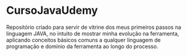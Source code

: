 # CursoJavaUdemy
Repositório criado para servir de vitrine dos meus primeiros passos na linguagem JAVA, no intuito de mostrar minha evolução na ferramenta, aplicando conceitos básicos comuns a qualquer linguagem de programação e domínio da ferramenta ao longo do processo.
